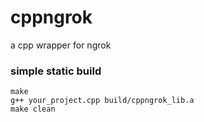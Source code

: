 # cppngrok
a cpp wrapper for ngrok



### simple static build

```
make
g++ your_project.cpp build/cppngrok_lib.a
make clean
```
